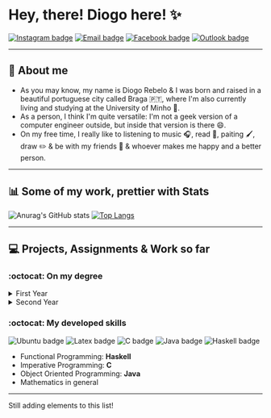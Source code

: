 # Hey, there! Diogo here! :sparkles:
<p style="text-align:center">
 
[![Instagram badge](https://img.shields.io/badge/-Instagram-purple?style=for-the-badge&logo=Instagram&logoColor=white)](https://www.instagram.com/ilkpz_/)
[![Email badge](https://img.shields.io/badge/-Gmail-c71610?style=for-the-badge&logo=Gmail&logoColor=white)](mailto:collabs.ilkpz@gmail.com)
[![Facebook badge](https://img.shields.io/badge/Facebook-1877F2?style=for-the-badge&logo=facebook&logoColor=white)](https://www.facebook.com/digzere)
[![Outlook badge](https://img.shields.io/badge/Microsoft_Outlook-0078D4?style=for-the-badge&logo=microsoft-outlook&logoColor=white)](mailto:diogorebelo17@hotmail.com)
 
</p>
<!--![](images/BannerGit.jpg)-->

- - - - - - - - - - - - - -
## :purple_heart: About me
  * As you may know, my name is Diogo Rebelo & I was born and raised in a beautiful portuguese city called Braga 🇵🇹, where I'm also currently living and studying at the University of Minho 📑.
  * As a person, I think I'm quite versatile: I'm not a geek version of a computer engineer outside, but inside that version is there :smile:.
  * On my free time, I really like to listening to music 🎧, read 📘, paiting 🖌️, draw ✏️ & be with my friends 💚 & whoever makes me happy and a better person.
- - - - - - - - - - - - - - - - - -
## :bar_chart: Some of my work, prettier with Stats
![Anurag's GitHub stats](https://github-readme-stats.vercel.app/api?username=Diogo-da-Silva-Rebelo&show_icons=true&theme=radical)
[![Top Langs](https://github-readme-stats.vercel.app/api/top-langs/?username=Diogo-da-Silva-Rebelo&layout=compact&theme=radical)](https://github.com/anuraghazra/github-readme-stats)
- - - - - - - - - - - - - - - - -
## :computer: Projects, Assignments & Work so far
### :octocat: On my degree
<details>
  <summary>First Year</summary>
      Adding Information Soon!
 </details>
 
<details>
  <summary>Second Year</summary>
      <details>
         <summary>First Semester</summary>
        
  ### Comunicação de Dados
  * __Trabalho Prático:__ [Sistema de Conversão de Ficheiros](https://github.com/Diogo-da-Silva-Rebelo/Comunicacao-de-Dados.git)
- - - - - - - 
  
</details>
  <details>
         <summary>Second Semester</summary>

 ### Sistemas Operativos
 * __Trabalho Prático:__ [Serviço de aplicação de filtros de áudio por clientes](https://github.com/Diogo-da-Silva-Rebelo/SO_2021.git)
 * __Aulas Práticas:__ [Guiões, Fichas & Apontamentos](https://github.com/Diogo-da-Silva-Rebelo/Sistemas-Operativos.git)
   
 ### Laboratórios de Informática III
 * __Trabalho Prático:__ [Serviço de Gestão de Recomendações](https://github.com/dium-li3/grupo89.git)
    
    
 ### Programação Orientada aos Objetos
 * __Trabalho Prático:__ [Gestão de Equipas de Futebol - *Football Manager*](https://github.com/Diogo-da-Silva-Rebelo/Projeto_POO.git)
 * __Aulas Práticas:__ [Fichas & Notas](https://github.com/Diogo-da-Silva-Rebelo/Programacao-Orientada-aos-Objetos.git)
    
### Cálculo de Programas
 * __Trabalho Prático:__ [Conjunto de Problemas](https://github.com/Diogo-da-Silva-Rebelo/CP_2021.git)
 * __Aulas Práticas:__ [Fichas & Apontamentos](https://github.com/Diogo-da-Silva-Rebelo/Calculo-de-Programas.git)
    
### Primeiros Socorros
 * __Componente Teórica:__ [Resumo da Matéria](https://github.com/Diogo-da-Silva-Rebelo/Primeiros-Socorros.git)
- - - - - - - 
   
  </details>
</details>
   
 ### :octocat: My developed skills
 
 <!--![Haskell badge](images/haskellIcon.png)-->
 ![Ubuntu badge](https://img.shields.io/badge/Ubuntu-E95420?style=for-the-badge&logo=ubuntu&logoColor=white)
 ![Latex badge](https://img.shields.io/badge/LaTeX-47A141?style=for-the-badge&logo=LaTeX&logoColor=white)
 ![C badge](https://img.shields.io/badge/C-00599C?style=for-the-badge&logo=c&logoColor=white)
 ![Java badge](https://img.shields.io/badge/Java-ED8B00?style=for-the-badge&logo=java&logoColor=white)
 ![Haskell badge](https://img.shields.io/badge/Hk-Haskell-purple.svg)
 
 * Functional Programming: __Haskell__
 * Imperative Programming: __C__
 * Object Oriented Programming: __Java__
 * Mathematics in general
- - - - -
 Still adding elements to this list!
